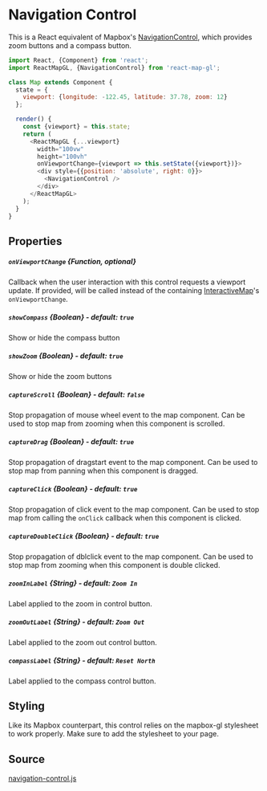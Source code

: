 # Navigation Control

This is a React equivalent of Mapbox's [NavigationControl](https://www.mapbox.com/mapbox-gl-js/api/#navigationcontrol),
which provides zoom buttons and a compass button.

```js
import React, {Component} from 'react';
import ReactMapGL, {NavigationControl} from 'react-map-gl';

class Map extends Component {
  state = {
    viewport: {longitude: -122.45, latitude: 37.78, zoom: 12}
  };

  render() {
    const {viewport} = this.state;
    return (
      <ReactMapGL {...viewport}
        width="100vw"
        height="100vh"
        onViewportChange={viewport => this.setState({viewport})}>
        <div style={{position: 'absolute', right: 0}}>
          <NavigationControl />
        </div>
      </ReactMapGL>
    );
  }
}
```

## Properties

##### `onViewportChange` {Function, optional}
Callback when the user interaction with this control requests a viewport update. If provided, will be called instead of the containing [InteractiveMap](/docs/components/interactive-map.md)'s `onViewportChange`.

##### `showCompass` {Boolean} - default: `true`
Show or hide the compass button

##### `showZoom` {Boolean} - default: `true`
Show or hide the zoom buttons

##### `captureScroll` {Boolean} - default: `false`
Stop propagation of mouse wheel event to the map component. Can be used to stop map from zooming when this component is scrolled.

##### `captureDrag` {Boolean} - default: `true`
Stop propagation of dragstart event to the map component. Can be used to stop map from panning when this component is dragged.

##### `captureClick` {Boolean} - default: `true`
Stop propagation of click event to the map component. Can be used to stop map from calling the `onClick` callback when this component is clicked.

##### `captureDoubleClick` {Boolean} - default: `true`
Stop propagation of dblclick event to the map component. Can be used to stop map from zooming when this component is double clicked.

##### `zoomInLabel` {String} - default: `Zoom In`
Label applied to the zoom in control button.

##### `zoomOutLabel` {String} - default: `Zoom Out`
Label applied to the zoom out control button.

##### `compassLabel` {String} - default: `Reset North`
Label applied to the compass control button.

## Styling

Like its Mapbox counterpart, this control relies on the mapbox-gl stylesheet to work properly. Make sure to add the stylesheet to your page.

## Source
[navigation-control.js](https://github.com/uber/react-map-gl/tree/5.1-release/src/components/navigation-control.js)

